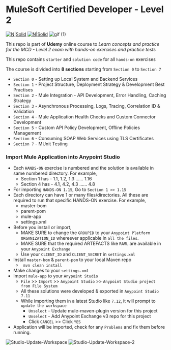 # MuleSoft Certified Developer - Level 2
[![N|Solid](https://user-images.githubusercontent.com/28925814/167924216-73523d2f-432a-489c-9db8-5339bd1db04e.png)](https://www.udemy.com/course/kubernetes-devsecops/) [![N|Solid](https://user-images.githubusercontent.com/28925814/167924714-fb647c23-e7a1-4783-949c-6cd0910282da.png)](https://www.linkedin.com/in/barahalikar-siddharth/)
![gif (1)](https://user-images.githubusercontent.com/28925814/167926801-5d5e4cd5-7595-46a2-8a82-b72184931c03.gif)

This repo is part of **Udemy** online course to _Learn concepts and practice for the MCD - Level 2 exam with hands-on exercises and practice tests_

This repo contains `starter` and `solution code` for all `hands-on` exercises

The course is divided into **8 sections** starting from `Section 0` to `Section 7`
- `Section 0` - Setting up Local System and Backend Services
- `Section 1` - Project Structure, Deployment Strategy & Development Best Practises
- `Section 2` - Mule Integration - API Development, Error Handling, Caching Strategy
- `Section 3` - Asynchronous Processing, Logs, Tracing, Correlation ID & Validation
- `Section 4` - Mule Application Health Checks and Custom Connector Development
- `Section 5` - Custom API Policy Development, Offline Policies Management
- `Section 6` - Consuming SOAP Web Services using TLS Certificates
- `Section 7` - MUnit Testing

### Import Mule Application into Anypoint Studio

- Each `HANDS-ON` exercise is numbered and the solution is available in same numbered directory. For example,
    - Section 1 has - 1.1, 1.2, 1.3 ...... 1.16
    - Section 4 has - 4.1, 4.2, 4.3 ...... 4.8
- For importing `HANDS-ON 1.15`, Go to `Section 1 >> 1.15`
- Each directory can have 1 or many files/directories. All these are required to run that specific HANDS-ON exercise. For example,
    - master-bom
    - parent-pom
    - mule-app
    - settings.xml
- Before you install or import, 
    - MAKE SURE to change the `GROUPID` to your `Anypoint Platform ORGANIZATION_ID` whereever applicable in `all the files`.
    - MAKE SURE that the required ARTEFACTS like `RAML` are available in your `Anypoint Exchange`
    - Use your `CLIENT_ID` and `CLIENT_SECRET` in `settings.xml`
- Install `master-bom` & `parent-pom` to your local Maven repo
    - ``` mvn clean install```
- Make changes to your `settings.xml`
- Import `mule-app` to your `Anypoint Studio`
    - `File` >> `Import` >> `Anypoint Studio` >> `Anypoint Studio project from File System`
    - All these solutions were developed & exported in `Anypoint Studio 7.11`
    - While importing them in a latest Studio like `7.12`, it will prompt to `update the workspace`
        - `Unselect` - Update mule-maven-plugin version for this project
        - `Unselect` - Add Anypoint Exchange v3 repo for this project
        - Click `CANCEL` >> Click `YES`
- Application will be imported, check for any `Problems` and fix them before running.

![Studio-Update-Workspace](https://user-images.githubusercontent.com/28925814/167924884-8505bafe-41f0-4e1d-af3f-f2e1ddc8e64e.png)
![Studio-Update-Workspace-2](https://user-images.githubusercontent.com/28925814/167924889-e0bfaeb3-b30f-47fa-b31b-fb4c9c7da473.png)
